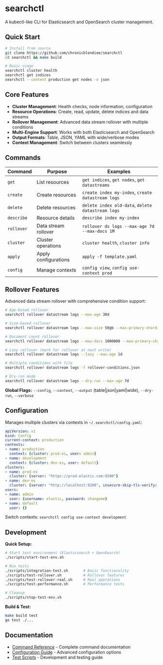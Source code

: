 # searchctl

A kubectl-like CLI for Elasticsearch and OpenSearch cluster management.

## Quick Start

```bash
# Install from source
git clone https://github.com/chronicblondiee/searchctl
cd searchctl && make build

# Basic usage
searchctl cluster health
searchctl get indices
searchctl --context production get nodes -o json
```

## Core Features

- **Cluster Management**: Health checks, node information, configuration
- **Resource Operations**: Create, read, update, delete indices and data streams  
- **Rollover Management**: Advanced data stream rollover with multiple conditions
- **Multi-Engine Support**: Works with both Elasticsearch and OpenSearch
- **Output Formats**: Table, JSON, YAML with wide/verbose modes
- **Context Management**: Switch between clusters seamlessly

## Commands

| Command | Purpose | Examples |
|---------|---------|----------|
| `get` | List resources | `get indices`, `get nodes`, `get datastreams` |
| `create` | Create resources | `create index my-index`, `create datastream logs` |
| `delete` | Delete resources | `delete index old-data`, `delete datastream logs` |
| `describe` | Resource details | `describe index my-index` |
| `rollover` | Data stream rollover | `rollover ds logs --max-age 7d --max-docs 1M` |
| `cluster` | Cluster operations | `cluster health`, `cluster info` |
| `apply` | Apply configurations | `apply -f template.yaml` |
| `config` | Manage contexts | `config view`, `config use-context prod` |

## Rollover Features

Advanced data stream rollover with comprehensive condition support:

```bash
# Age-based rollover
searchctl rollover datastream logs --max-age 30d

# Size-based rollover  
searchctl rollover datastream logs --max-size 50gb --max-primary-shard-size 25gb

# Document count rollover
searchctl rollover datastream logs --max-docs 1000000 --max-primary-shard-docs 500000

# Lazy rollover (mark for rollover at next write)
searchctl rollover datastream logs --lazy --max-age 1d

# Multiple conditions with file
searchctl rollover datastream logs -f rollover-conditions.json

# Dry-run mode
searchctl rollover datastream logs --dry-run --max-age 7d
```

**Global Flags:** `--config`, `--context`, `--output` (table|json|yaml|wide), `--dry-run`, `--verbose`

## Configuration

Manages multiple clusters via contexts in `~/.searchctl/config.yaml`:

```yaml
apiVersion: v1
kind: Config
current-context: production
contexts:
- name: production
  context: {cluster: prod-es, user: admin}
- name: development  
  context: {cluster: dev-es, user: default}
clusters:
- name: prod-es
  cluster: {server: "https://prod.elastic.com:9200"}
- name: dev-es
  cluster: {server: "http://localhost:9200", insecure-skip-tls-verify: true}
users:
- name: admin
  user: {username: elastic, password: changeme}
- name: default
  user: {}
```

Switch contexts: `searchctl config use-context development`

## Development

**Quick Setup:**
```bash
# Start test environment (Elasticsearch + OpenSearch)
./scripts/start-test-env.sh

# Run tests
./scripts/integration-test.sh       # Basic functionality
./scripts/test-rollover.sh          # Rollover features  
./scripts/test-rollover-real.sh     # Real operations
./scripts/test-performance.sh       # Performance tests

# Cleanup
./scripts/stop-test-env.sh
```

**Build & Test:**
```bash
make build test
go test ./...
```

## Documentation

- [Command Reference](docs/commands.md) - Complete command documentation
- [Configuration Guide](docs/configuration.md) - Advanced configuration options  
- [Test Scripts](scripts/README.md) - Development and testing guide